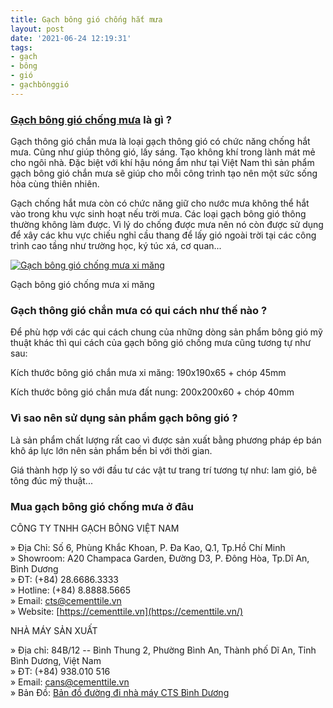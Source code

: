 ```yaml
---
title: Gạch bông gió chống hắt mưa
layout: post
date: '2021-06-24 12:19:31'
tags:
- gạch
- bông
- gió
- gạchbônggió
---
```


### [Gạch bông gió chống mưa](https://cementtile.vn/vi/gach-bong-gio-chong-mua-chan-mua-thoang-gio/) là gì ?

Gạch thông gió chắn mưa là loại gạch thông gió có chức năng chống hắt mưa. Cũng như giúp thông gió, lấy sáng. Tạo không khí trong lành mát mẻ cho ngôi nhà. Đặc biệt với khí hậu nóng ẩm như tại Việt Nam thì sản phẩm gạch bông gió chắn mưa sẽ giúp cho mỗi công trình tạo nên một sức sống hòa cùng thiên nhiên.

Gạch chống hắt mưa còn có chức năng giữ cho nước mưa không thể hắt vào trong khu vực sinh hoạt nếu trời mưa. Các loại gạch bông gió thông thường không làm được. Vì lý do chống được mưa nên nó còn được sử dụng để xây các khu vực chiếu nghỉ cầu thang để lấy gió ngoài trời tại các công trình cao tầng như trường học, ký túc xá, cơ quan...

[![Gạch bông gió chống mưa xi măng](https://cementtile.vn/wp-content/uploads/2021/06/bg25.1-model11.jpg "Gạch bông gió chống mưa xi măng")](https://cementtile.vn/wp-content/uploads/2021/06/bg25.1-model11.jpg)

Gạch bông gió chống mưa xi măng

### Gạch thông gió chắn mưa có qui cách như thế nào ?

Để phù hợp với các qui cách chung của những dòng sản phẩm bông gió mỹ thuật khác thì qui cách của gạch bông gió chống mưa cũng tương tự như sau:

Kích thước bông gió chắn mưa xi măng: 190x190x65 + chóp 45mm

Kích thước bông gió chắn mưa đất nung: 200x200x60 + chóp 40mm

### Vì sao nên sử dụng sản phẩm gạch bông gió ?

Là sản phẩm chất lượng rất cao vì được sản xuất bằng phương pháp ép bán khô áp lực lớn nên sản phẩm bền bỉ với thời gian.

Giá thành hợp lý so với đầu tư các vật tư trang trí tương tự như: lam gió, bê tông đúc mỹ thuật...

### Mua gạch bông gió chống mưa ở đâu

CÔNG TY TNHH GẠCH BÔNG VIỆT NAM

» Địa Chỉ: Số 6, Phùng Khắc Khoan, P. Đa Kao, Q.1, Tp.Hồ Chí Minh\
» Showroom: A20 Champaca Garden, Đường D3, P. Đông Hòa, Tp.Dĩ An, Bình Dương\
» ĐT: (+84) 28.6686.3333\
» Hotline: (+84) 8.8888.5665\
» Email: cts@cementtile.vn\
» Website: [https://cementtile.vn](https://cementtile.vn/)

NHÀ MÁY SẢN XUẤT

» Địa chỉ: 84B/12 -- Bình Thung 2, Phường Bình An, Thành phố Dĩ An, Tỉnh Bình Dương, Việt Nam\
» ĐT: (+84) 938.010 516\
» Email: cans@cementtile.vn\
» Bản Đồ: [Bản đồ đường đi nhà máy CTS Bình Dương](https://goo.gl/maps/hDpWwTKhnpQWiWH88)
